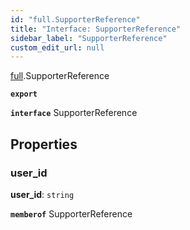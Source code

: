 ```yaml
---
id: "full.SupporterReference"
title: "Interface: SupporterReference"
sidebar_label: "SupporterReference"
custom_edit_url: null
---
```


[full](../namespaces/full.md).SupporterReference

**`export`**

**`interface`** SupporterReference

## Properties

### user\_id

 **user\_id**: `string`

**`memberof`** SupporterReference
